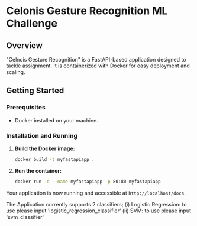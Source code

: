 ﻿# Celonis Gesture Recognition ML Challenge

## Overview
"Celnois Gesture Recognition" is a FastAPI-based application designed to tackle assignment. It is containerized with Docker for easy deployment and scaling.

## Getting Started

### Prerequisites
- Docker installed on your machine.

### Installation and Running

1. **Build the Docker image:**
   ```bash
   docker build -t myfastapiapp .
   ```

2. **Run the container:**
   ```bash
   docker run -d --name myfastapiapp -p 80:80 myfastapiapp
   ```

Your application is now running and accessible at `http://localhost/docs`.

The Application currently supports 2 classifiers;
(i) Logistic Regression: to use please input 'logistic_regression_classifier'
(ii) SVM: to use please input 'svm_classifier'
